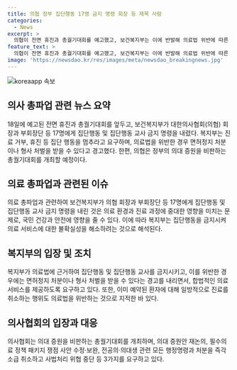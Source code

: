 ```yaml
---
title: 의협 정부 집단행동 17명 금지 명령 회장 등 제목 사람
categories:
  - News
excerpt: >
  의협이 전면 휴진과 총궐기대회를 예고했고, 보건복지부는 이에 반발해 의료법 위반에 따른 처벌을 경고했다. 의사들은 정부의 의대 증원 정책을 비판하며 총궐기대회를 열 예정이다. 의협은 정부에게 의대 증원안 재논의, 필수의료 정책 사안 수정·보완, 행정명령과 처분의 즉각 소급 취소를 요구하고 있다.
feature_text: >
  의협이 전면 휴진과 총궐기대회를 예고했고, 보건복지부는 이에 반발해 의료법 위반에 따른 처벌을 경고했다. 의사들은 정부의 의대 증원 정책을 비판하며 총궐기대회를 열 예정이다. 의협은 정부에게 의대 증원안 재논의, 필수의료 정책 사안 수정·보완, 행정명령과 처분의 즉각 소급 취소를 요구하고 있다.
image: 'https://newsdao.kr/res/images/meta/newsdao_breakingnews.jpg'
---
```


<p><img src="https://newsdao.kr/res/images/meta/newsdao_breakingnews.jpg" alt="koreaapp 속보" /></p>

<h2 data-ke-size="size26">의사 총파업 관련 뉴스 요약</h2>

<p data-ke-size="size16">18일에 예고된 전면 휴진과 총궐기대회를 앞두고, 보건복지부가 대한의사협회(의협) 회장과 부회장단 등 17명에게 집단행동 및 집단행동 교사 금지 명령을 내렸다. 복지부는 진료 거부, 휴진 등 집단 행동을 멈추라고 요구하며, 의료법을 위반한 경우 면허정지 처분이나 형사 처벌을 받을 수 있다고 경고했다. 한편, 의협은 정부의 의대 증원을 비판하는 총궐기대회를 개최할 예정이다.</p>

<h2 data-ke-size="size26">의료 총파업과 관련된 이슈</h2>

<p data-ke-size="size16">의료 총파업과 관련하여 보건복지부가 의협 회장과 부회장단 등 17명에게 집단행동 및 집단행동 교사 금지 명령을 내린 것은 의료 환경과 진료 과정에 중대한 영향을 미치는 문제로, 국민 건강과 안전에 영향을 줄 수 있다. 이에 따라 복지부는 집단행동을 금지시켜 의료 서비스에 대한 불확실성을 해소하려는 것으로 해석된다.</p>

<h2 data-ke-size="size26">복지부의 입장 및 조치</h2>

<p data-ke-size="size16">복지부가 의료법에 근거하여 집단행동 및 집단행동 교사를 금지시키고, 이를 위반한 경우에는 면허정지 처분이나 형사 처벌을 받을 수 있다는 경고를 내리면서, 합법적인 의료 서비스를 제공하도록 요구하고 있다. 또한, 이미 예약된 환자에 대해 일방적으로 진료를 취소하는 행위도 의료법을 위반하는 것으로 지적한 바 있다.</p>

<h2 data-ke-size="size26">의사협회의 입장과 대응</h2>

<p data-ke-size="size16">의사협회는 의대 증원을 비판하는 총궐기대회를 개최하며, 의대 증원안 재논의, 필수의료 정책 패키지 쟁점 사안 수정·보완,  전공의·의대생 관련 모든 행정명령과 처분을 즉각 소급 취소하고 사법처리 위협 중단 등 3가지를 요구하고 있다.</p>

